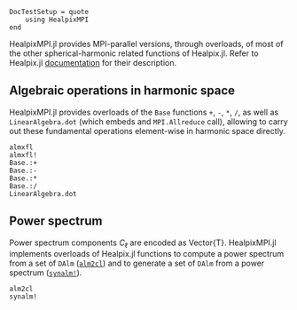 ```@meta
DocTestSetup = quote
    using HealpixMPI
end
```

HealpixMPI.jl provides MPI-parallel versions, through overloads, of most of the other spherical-harmonic related functions of Healpix.jl.
Refer to Healpix.jl [documentation](https://ziotom78.github.io/Healpix.jl/stable/) for their description.

## Algebraic operations in harmonic space

HealpixMPI.jl provides overloads of the `Base` functions `+`, `-`, `*`, `/`,
as well as `LinearAlgebra.dot` (which embeds and `MPI.Allreduce` call), allowing to carry out these fundamental operations
element-wise in harmonic space directly.

```@docs
almxfl
almxfl!
Base.:+
Base.:-
Base.:*
Base.:/
LinearAlgebra.dot
```

## Power spectrum

Power spectrum components $C_{\ell}$ are encoded as Vector{T}.
HealpixMPI.jl implements overloads of Healpix.jl functions to compute a power spectrum from a set of `DAlm` ([`alm2cl`](@ref)) and to generate a set of `DAlm` from a power spectrum ([`synalm!`](@ref)).

```@docs
alm2cl
synalm!
```
